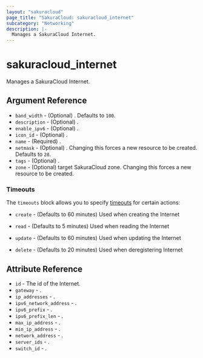 ```yaml
---
layout: "sakuracloud"
page_title: "SakuraCloud: sakuracloud_internet"
subcategory: "Networking"
description: |-
  Manages a SakuraCloud Internet.
---
```


# sakuracloud_internet

Manages a SakuraCloud Internet.

## Argument Reference

* `band_width` - (Optional) . Defaults to `100`.
* `description` - (Optional) .
* `enable_ipv6` - (Optional) .
* `icon_id` - (Optional) .
* `name` - (Required) .
* `netmask` - (Optional) . Changing this forces a new resource to be created. Defaults to `28`.
* `tags` - (Optional) .
* `zone` - (Optional) target SakuraCloud zone. Changing this forces a new resource to be created.



### Timeouts

The `timeouts` block allows you to specify [timeouts](https://www.terraform.io/docs/configuration/resources.html#timeouts) for certain actions:

* `create` - (Defaults to 60 minutes) Used when creating the Internet

* `read` -   (Defaults to 5 minutes) Used when reading the Internet

* `update` - (Defaults to 60 minutes) Used when updating the Internet

* `delete` - (Defaults to 20 minutes) Used when deregistering Internet



## Attribute Reference

* `id` - The id of the Internet.
* `gateway` - .
* `ip_addresses` - .
* `ipv6_network_address` - .
* `ipv6_prefix` - .
* `ipv6_prefix_len` - .
* `max_ip_address` - .
* `min_ip_address` - .
* `network_address` - .
* `server_ids` - .
* `switch_id` - .




